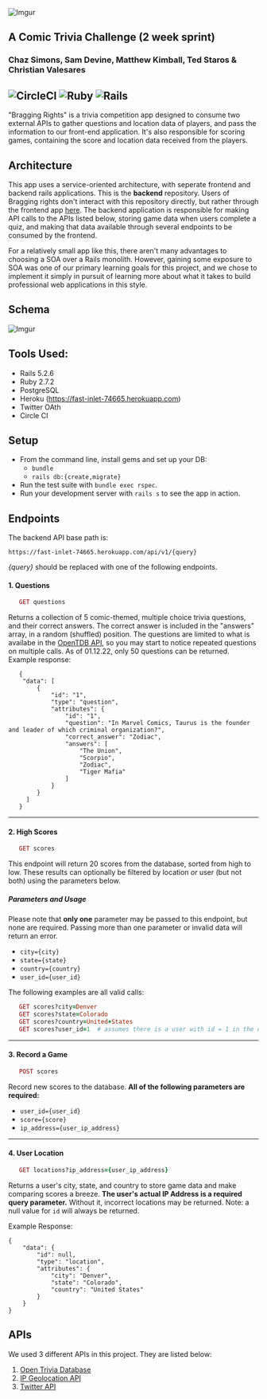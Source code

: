 
![Imgur](https://i.imgur.com/lq0RgRC.png)

A Comic Trivia Challenge (2 week sprint)
----------------------------------------
### Chaz Simons, Sam Devine, Matthew Kimball, Ted Staros & Christian Valesares

![CircleCI](https://img.shields.io/circleci/build/github/samueldevine/bragging-rights-be/main)
![Ruby](https://img.shields.io/badge/Ruby-v2.7.2-red)
![Rails](https://img.shields.io/badge/Rails-v5.2.6-red)
---

"Bragging Rights" is a trivia competition app designed to consume two external APIs to gather questions and location data of players, and pass the information to our front-end application. It's also responsible for scoring games, containing the score and location data received from the players.

## Architecture
This app uses a service-oriented architecture, with seperate frontend and backend rails applications. This is the **backend** repository. Users of Bragging rights don't interact with this repository directly, but rather through the frontend app [here](https://github.com/samueldevine/bragging-rights-fe). The backend application is responsible for making API calls to the APIs listed below, storing game data when users complete a quiz, and making that data available through several endpoints to be consumed by the frontend.

For a relatively small app like this, there aren't many advantages to choosing a SOA over a Rails monolith. However, gaining some exposure to SOA was one of our primary learning goals for this project, and we chose to implement it simply in pursuit of learning more about what it takes to build professional web applications in this style. 

## Schema
![Imgur](https://i.imgur.com/KHEeyvF.png)

## Tools Used:
- Rails 5.2.6
- Ruby 2.7.2
- PostgreSQL
- Heroku (https://fast-inlet-74665.herokuapp.com)
- Twitter OAth
- Circle CI

## Setup

* From the command line, install gems and set up your DB:
    * `bundle`
    * `rails db:{create,migrate}`
* Run the test suite with `bundle exec rspec`.
* Run your development server with `rails s` to see the app in action.

## Endpoints

The backend API base path is:

```
https://fast-inlet-74665.herokuapp.com/api/v1/{query}
```
_{query}_ should be replaced with one of the following endpoints.

#### 1. Questions

```ruby
   GET questions
```   
Returns a collection of 5 comic-themed, multiple choice trivia questions, and their correct answers. The correct answer is included in the "answers" array, in a random (shuffled) position. The questions are limited to what is availabe in the [OpenTDB API](https://opentdb.com/api_config.php), so you may start to notice repeated questions on multiple calls. As of 01.12.22, only 50 questions can be returned.
Example response:
```
   {
    "data": [
        {
            "id": "1",
            "type": "question",
            "attributes": {
                "id": "1",
                "question": "In Marvel Comics, Taurus is the founder and leader of which criminal organization?",
                "correct_answer": "Zodiac",
                "answers": [
                    "The Union",
                    "Scorpio",
                    "Zodiac",
                    "Tiger Mafia"
                ]
            }
        }
     ]
   }
```
***
#### 2. High Scores

```ruby
   GET scores
```

This endpoint will return 20 scores from the database, sorted from high to low. These results can optionally be filtered by location _or_ user (but not both) using the parameters below.

##### Parameters and Usage
Please note that **only one** parameter may be passed to this endpoint, but none are required. Passing more than one parameter or invalid data will return an error.
   - `city={city}`
   - `state={state}`
   - `country={country}`
   - `user_id={user_id}`

The following examples are all valid calls:
```ruby
   GET scores?city=Denver
   GET scores?state=Colorado
   GET scores?country=United+States
   GET scores?user_id=1  # assumes there is a user with id = 1 in the database
```

***
#### 3. Record a Game

```ruby
   POST scores 
```
Record new scores to the database. **All of the following parameters are required:**

- `user_id={user_id}`
- `score={score}`
- `ip_address={user_ip_address}`

***
#### 4. User Location

```ruby
   GET locations?ip_address={user_ip_address}
```
Returns a user's city, state, and country to store game data and make comparing scores a breeze. **The user's actual IP Address is a required query parameter.** Without it, incorrect locations may be returned. Note: a null value for `id` will always be returned.

Example Response:
```
{
    "data": {
        "id": null,
        "type": "location",
        "attributes": {
            "city": "Denver",
            "state": "Colorado",
            "country": "United States"
        }
    }
}
```

## APIs

We used 3 different APIs in this project. They are listed below:
1. [Open Trivia Database](https://opentdb.com/api_config.php)
2. [IP Geolocation API](https://ip-api.com/)
3. [Twitter API](https://developer.twitter.com/en/docs/twitter-api)
